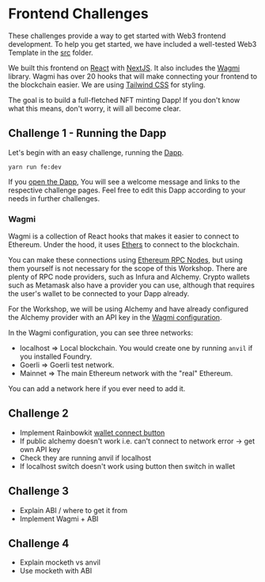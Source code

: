 # Frontend Challenges

These challenges provide a way to get started with Web3 frontend development. To help you get started, we have included a well-tested Web3 Template in the [src](./src/) folder.

We built this frontend on [React](https://reactjs.org/docs/getting-started.html) with [NextJS](https://nextjs.org/). It also includes the [Wagmi](https://wagmi.sh/docs/getting-started) library. Wagmi has over 20 hooks that will make connecting your frontend to the blockchain easier. We are using [Tailwind CSS](https://tailwindcss.com/docs/installation) for styling.

The goal is to build a full-fletched NFT minting Dapp! If you don't know what this means, don't worry, it will all become clear.

## Challenge 1 - Running the Dapp

Let's begin with an easy challenge, running the [Dapp](https://ethereum.org/en/developers/docs/dapps/).

`yarn run fe:dev`

If you [open the Dapp](http://localhost:3000), You will see a welcome message and links to the respective challenge pages. Feel free to edit this Dapp according to your needs in further challenges.

### Wagmi

Wagmi is a collection of React hooks that makes it easier to connect to Ethereum. Under the hood, it uses [Ethers](https://docs.ethers.io/v5/) to connect to the blockchain.

You can make these connections using [Ethereum RPC Nodes](https://help.coinbase.com/en/coinbase/getting-started/crypto-education/glossary/rpc-node), but using them yourself is not necessary for the scope of this Workshop. There are plenty of RPC node providers, such as Infura and Alchemy. Crypto wallets such as Metamask also have a provider you can use, although that requires the user's wallet to be connected to your Dapp already.

For the Workshop, we will be using Alchemy and have already configured the Alchemy provider with an API key in the [Wagmi configuration](./src/libs/wagmi.ts).

In the Wagmi configuration, you can see three networks:

- localhost => Local blockchain. You would create one by running `anvil` if you installed Foundry.
- Goerli => Goerli test network.
- Mainnet => The main Ethereum network with the "real" Ethereum.

You can add a network here if you ever need to add it.

## Challenge 2

- Implement Rainbowkit [wallet connect button](https://www.rainbowkit.com/docs/connect-button)
- If public alchemy doesn't work i.e. can't connect to network error -> get own API key
- Check they are running anvil if localhost
- If localhost switch doesn't work using button then switch in wallet

## Challenge 3

- Explain ABI / where to get it from
- Implement Wagmi + ABI

## Challenge 4

- Explain mocketh vs anvil
- Use mocketh with ABI
